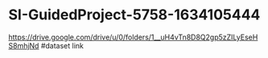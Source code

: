 # SI-GuidedProject-5758-1634105444
https://drive.google.com/drive/u/0/folders/1__uH4vTn8D8Q2gp5zZILyEseHS8mhjNd #dataset link
